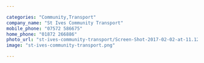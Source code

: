 ```yaml
---

categories: "Community,Transport"
company_name: "St Ives Community Transport"
mobile_phone: "07572 586675"
home_phone: "01872 266886"
photo_url: "st-ives-community-transport/Screen-Shot-2017-02-02-at-11.12.55.png.png"
image: "st-ives-community-transport.png"

---
```

